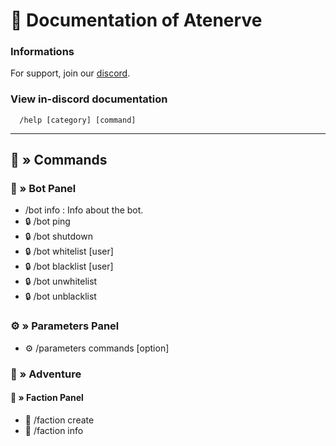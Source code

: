 # 🤖 Documentation of Atenerve

### Informations

For support, join our [discord](https://discord.gg/CrQ7UTN8am).

### View in-discord documentation

```
  /help [category] [command]
```

---

## 📜 » Commands
### 📜 » Bot Panel
* /bot info : Info about the bot.
* 🔒 /bot ping
* 🔒 /bot shutdown
* 🔒 /bot whitelist [user]
* 🔒 /bot blacklist [user]
* 🔒 /bot unwhitelist <user>
* 🔒 /bot unblacklist <user>

### ⚙️ » Parameters Panel
* ⚙️ /parameters commands [option]

### 🧭 » Adventure
#### 👥 » Faction Panel
* 👥 /faction create
* 👥 /faction info
